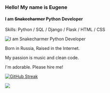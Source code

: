 ### Hello! My name is Eugene
#### I am ~~Snakecharmer~~ Python Developer
Skills: Python / SQL / Django / Flask / HTML / CSS

![I am ~~Snakecharmer~~ Python Developer](https://64.media.tumblr.com/801919ec41dfc2f1c5ec1b5d62482ba4/tumblr_inline_o0yfc3XE0y1qzpzhj_500.gif)

Born in Russia, Raised in the Internet.

My passion is music and clean code.

I'm adorable. Please hire me!

[![GitHub Streak](https://github-readme-streak-stats.herokuapp.com/?user=DustyGoo&theme=dark)](https://git.io/streak-stats)

![](https://komarev.com/ghpvc/?username=DustyGoo&style=plastic&color=blueviolet)
